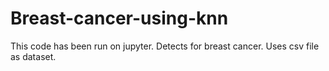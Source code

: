 # Breast-cancer-using-knn
This code has been run on jupyter. Detects for breast cancer. Uses csv file as dataset.
